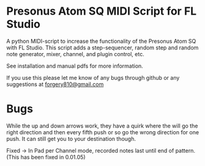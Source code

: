 # Presonus Atom SQ MIDI Script for FL Studio


A python MIDI-script to increase the functionality of the Presonus Atom SQ with FL Studio. This script adds a step-sequencer, random step and random note generator, mixer, channel, and plugin control, etc.

See installation and manual pdfs for more information.


If you use this please let me know of any bugs through github or any suggestions at forgery810@gmail.com


   # Bugs

While the up and down arrows work, they have a quirk where the will go the right direction and then every fifth push or so go the wrong direction for one push. It can still get you to your destination though.  

Fixed -> In Pad per Channel mode, recorded notes last until end of pattern. (This has been fixed in 0.01.05)

